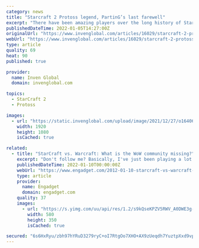 ```yaml
---
category: news
title: "Starcraft 2 Protoss legend, PartinG’s last farewell"
excerpt: "There have been amazing players over the long history of Starcraft 2. Some players have been at the top for a long period of time, some were forgotten before any fans started to really know them. Amon"
publishedDateTime: 2022-01-05T14:27:00Z
originalUrl: "https://www.invenglobal.com/articles/16029/starcraft-2-protoss-legend-partings-last-farewell"
webUrl: "https://www.invenglobal.com/articles/16029/starcraft-2-protoss-legend-partings-last-farewell"
type: article
quality: 69
heat: 90
published: true

provider:
  name: Inven Global
  domain: invenglobal.com

topics:
  - StarCraft 2
  - Protoss

images:
  - url: "https://static.invenglobal.com/upload/image/2021/12/27/o1640628722688159.png"
    width: 1920
    height: 1080
    isCached: true

related:
  - title: "StarCraft vs. Warcraft: What is the WoW community missing?"
    excerpt: "Don't follow me? Basically, I've just been playing a lot of StarCraft 2 whenever I'm not raiding. Still, being heavily invested in WoW and StarCraft has really felt like living two lives at times ..."
    publishedDateTime: 2022-01-10T00:00:00Z
    webUrl: "https://www.engadget.com/2012-01-10-starcraft-vs-warcraft-what-is-the-wow-community-missing.html"
    type: article
    provider:
      name: Engadget
      domain: engadget.com
    quality: 37
    images:
      - url: "https://s.yimg.com/uu/api/res/1.2/s9kQseKPZV5RWV_A0DWE3g--~B/aD0zNTA7dz01ODA7YXBwaWQ9eXRhY2h5b24-/https://www.blogcdn.com/wow.joystiq.com/media/2012/01/wowandstarcrafthearts.png"
        width: 580
        height: 350
        isCached: true

secured: "6s6HxRyu/zbh97hYRuD3279ryC+oI7RtgOo7XHO+AX9zUeqdh7YuztpXxd9vp74Af1sYhbfasVEn3xmnyZAkLa3bD++EMTHuyLrHjBrjr0XdQK6vAViF+sPim0ngKaIFMDiUMDIfwMDKqw8066/6T7CAOFoNviv3QrkMn0cLzcB0JCe7uJFPTv7Fr3tiXWFs00AK/OsIhr2gm/ysMJET3mIBqSH0zMNZ4sUzeoNZ9rox9exiP6TuFEybndpJDO+xf/d7y9mFJPCEpbgw71lyFGNKoHRuQC9mVZEMYZlmufBztxaXgb7BbU93S7stoOFXRI80+BFE/18c5ZdzsBU/85CU3rKQFHfVQsRqh7Lr4ko=;/C0ymaj7SjwCUqgQDa1Y5w=="
---
```


